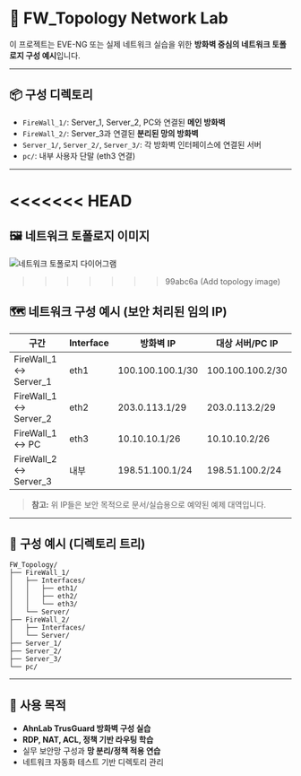 # 🔐 FW_Topology Network Lab

이 프로젝트는 EVE-NG 또는 실제 네트워크 실습을 위한 **방화벽 중심의 네트워크 토폴로지 구성 예시**입니다.

---

## 📦 구성 디렉토리

- `FireWall_1/`: Server_1, Server_2, PC와 연결된 **메인 방화벽**
- `FireWall_2/`: Server_3과 연결된 **분리된 망의 방화벽**
- `Server_1/`, `Server_2/`, `Server_3/`: 각 방화벽 인터페이스에 연결된 서버
- `pc/`: 내부 사용자 단말 (eth3 연결)

---

<<<<<<< HEAD
=======
## 🖼️ 네트워크 토폴로지 이미지

![네트워크 토폴로지 다이어그램](./topology.png)


>>>>>>> 99abc6a (Add topology image)
## 🗺️ 네트워크 구성 예시 (보안 처리된 임의 IP)

| 구간                 | Interface | 방화벽 IP         | 대상 서버/PC IP      |
|----------------------|-----------|--------------------|------------------------|
| FireWall_1 ↔ Server_1 | eth1      | 100.100.100.1/30   | 100.100.100.2/30       |
| FireWall_1 ↔ Server_2 | eth2      | 203.0.113.1/29     | 203.0.113.2/29         |
| FireWall_1 ↔ PC       | eth3      | 10.10.10.1/26      | 10.10.10.2/26          |
| FireWall_2 ↔ Server_3 | 내부      | 198.51.100.1/24    | 198.51.100.2/24        |

> **참고:** 위 IP들은 보안 목적으로 문서/실습용으로 예약된 예제 대역입니다.

---

## 📁 구성 예시 (디렉토리 트리)

```
FW_Topology/
├── FireWall_1/
│   ├── Interfaces/
│   │   ├── eth1/
│   │   ├── eth2/
│   │   └── eth3/
│   └── Server/
├── FireWall_2/
│   ├── Interfaces/
│   └── Server/
├── Server_1/
├── Server_2/
├── Server_3/
└── pc/
```

---

## 📌 사용 목적

- **AhnLab TrusGuard 방화벽 구성 실습**
- **RDP, NAT, ACL, 정책 기반 라우팅 학습**
- 실무 보안망 구성과 **망 분리/정책 적용 연습**
- 네트워크 자동화 테스트 기반 디렉토리 관리
